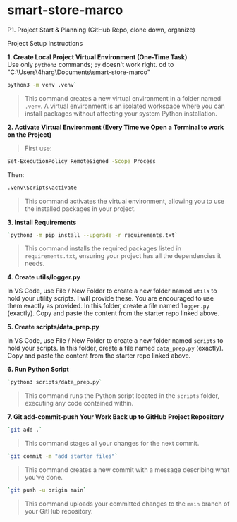 # smart-store-marco
P1. Project Start &amp; Planning (GitHub Repo, clone down, organize)

Project Setup Instructions

**1. Create Local Project Virtual Environment (One-Time Task)**  
Use only `python3` commands; `py` doesn't work right. cd to "C:\Users\4harg\Documents\smart-store-marco" 
```bash
python3 -m venv .venv`
```
> This command creates a new virtual environment in a folder named `.venv`. A virtual environment is an isolated workspace where you can install packages without affecting your system Python installation.


**2. Activate Virtual Environment (Every Time we Open a Terminal to work on the Project)**  

>First use:

```bash
Set-ExecutionPolicy RemoteSigned -Scope Process
```
Then:

```bash
.venv\Scripts\activate
```
> This command activates the virtual environment, allowing you to use the installed packages in your project.


**3. Install Requirements**  
```bash
`python3 -m pip install --upgrade -r requirements.txt`
```
> This command installs the required packages listed in `requirements.txt`, ensuring your project has all the dependencies it needs.


**4. Create utils/logger.py**  

In VS Code, use File / New Folder to create a new folder named `utils` to hold your utility scripts. I will provide these. You are encouraged to use them exactly as provided. In this folder, create a file named `logger.py` (exactly). Copy and paste the content from the starter repo linked above.


**5. Create scripts/data_prep.py**  

In VS Code, use File / New Folder to create a new folder named `scripts` to hold your scripts. In this folder, create a file named `data_prep.py` (exactly). Copy and paste the content from the starter repo linked above.


**6. Run Python Script**  
```bash
`python3 scripts/data_prep.py`
```
> This command runs the Python script located in the `scripts` folder, executing any code contained within.


**7. Git add-commit-push Your Work Back up to GitHub Project Repository**  
```bash
`git add .`
```
> This command stages all your changes for the next commit. 
 
```bash
`git commit -m "add starter files"`
```
> This command creates a new commit with a message describing what you’ve done.  

```bash
`git push -u origin main`
```
> This command uploads your committed changes to the `main` branch of your GitHub repository.
